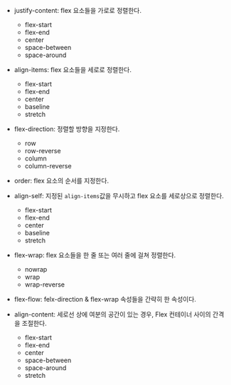 * justify-content: flex 요소들을 가로로 정렬한다.
  - flex-start
  - flex-end
  - center
  - space-between
  - space-around


* align-items: flex 요소들을 세로로 정렬한다.
  - flex-start
  - flex-end
  - center
  - baseline
  - stretch
  
  
* flex-direction: 정렬할 방향을 지정한다.
  - row
  - row-reverse
  - column
  - column-reverse
  
* order: flex 요소의 순서를 지정한다.

* align-self: 지정된 `align-items`값을 무시하고 flex 요소를 세로상으로 정렬한다.
  - flex-start
  - flex-end
  - center
  - baseline
  - stretch
  
* flex-wrap: flex 요소들을 한 줄 또는 여러 줄에 걸쳐 정렬한다.
  - nowrap
  - wrap
  - wrap-reverse
  
  
* flex-flow: felx-direction & flex-wrap 속성들을 간략히 한 속성이다.
* align-content: 세로선 상에 여분의 공간이 있는 경우, Flex 컨테이너 사이의 간격을 조절한다.
  - flex-start
  - flex-end
  - center
  - space-between
  - space-around
  - stretch
  
